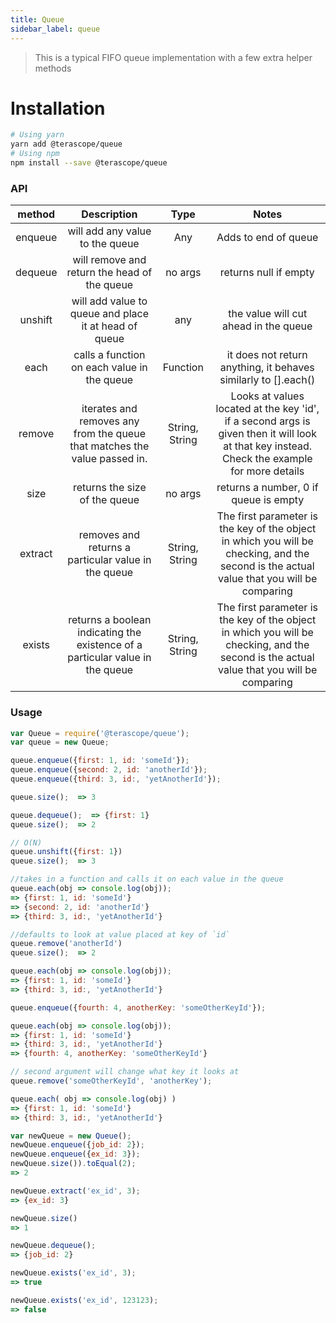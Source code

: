 ```yaml
---
title: Queue
sidebar_label: queue
---
```


> This is a typical FIFO queue implementation with a few extra helper methods

# Installation

```bash
# Using yarn
yarn add @terascope/queue
# Using npm
npm install --save @terascope/queue
```

### API

| method | Description | Type |  Notes
|:---------: | :--------: | :------: | :------:
enqueue | will add any value to the queue| Any | Adds to end of queue
dequeue | will remove and return the head of the queue | no args | returns null if empty
unshift | will add value to queue and place it at head of queue| any | the value will cut ahead in the queue
each | calls a function on each value in the queue | Function | it does not return anything, it behaves similarly to [].each()
remove | iterates and removes any from the queue that matches the value passed in. | String, String | Looks at values located at the key 'id', if a second args is given then it will look at that key instead. Check the example for more details
size | returns the size of the queue | no args | returns a number, 0 if queue is empty
extract | removes and returns a particular value in the queue | String, String | The first parameter is the key of the object in which you will be checking, and the second is the actual value that you will be comparing
exists | returns a boolean indicating the existence of a particular value in the queue | String, String | The first parameter is the key of the object in which you will be checking, and the second is the actual value that you will be comparing

### Usage

```js
var Queue = require('@terascope/queue');
var queue = new Queue;

queue.enqueue({first: 1, id: 'someId'});
queue.enqueue({second: 2, id: 'anotherId'});
queue.enqueue({third: 3, id:, 'yetAnotherId'});

queue.size();  => 3

queue.dequeue();  => {first: 1}
queue.size();  => 2

// O(N)
queue.unshift({first: 1})
queue.size();  => 3

//takes in a function and calls it on each value in the queue
queue.each(obj => console.log(obj));
=> {first: 1, id: 'someId'}
=> {second: 2, id: 'anotherId'}
=> {third: 3, id:, 'yetAnotherId'}

//defaults to look at value placed at key of `id`
queue.remove('anotherId')
queue.size();  => 2

queue.each(obj => console.log(obj));
=> {first: 1, id: 'someId'}
=> {third: 3, id:, 'yetAnotherId'}

queue.enqueue({fourth: 4, anotherKey: 'someOtherKeyId'});

queue.each(obj => console.log(obj));
=> {first: 1, id: 'someId'}
=> {third: 3, id:, 'yetAnotherId'}
=> {fourth: 4, anotherKey: 'someOtherKeyId'}

// second argument will change what key it looks at
queue.remove('someOtherKeyId', 'anotherKey');

queue.each( obj => console.log(obj) )
=> {first: 1, id: 'someId'}
=> {third: 3, id:, 'yetAnotherId'}

var newQueue = new Queue();
newQueue.enqueue({job_id: 2});
newQueue.enqueue({ex_id: 3});
newQueue.size()).toEqual(2);
=> 2

newQueue.extract('ex_id', 3);
=> {ex_id: 3}

newQueue.size()
=> 1

newQueue.dequeue();
=> {job_id: 2}

newQueue.exists('ex_id', 3);
=> true

newQueue.exists('ex_id', 123123);
=> false

```
